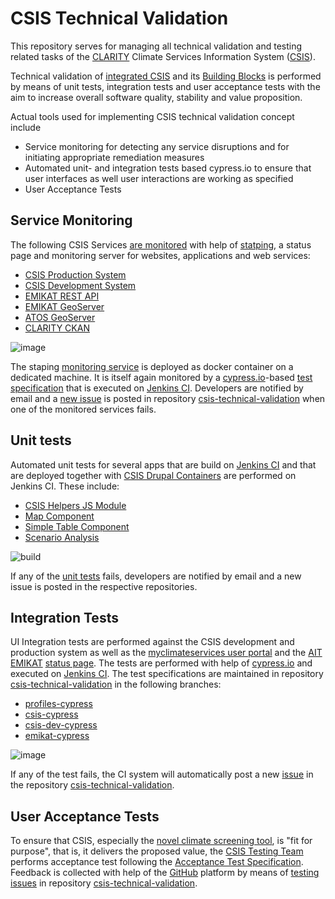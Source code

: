# CSIS Technical Validation 

This repository serves for managing all technical validation and testing related tasks of the [CLARITY](https://clarity-h2020.eu/) Climate Services Information System ([CSIS](https://github.com/clarity-h2020/csis/)).

Technical validation of [integrated CSIS](https://github.com/clarity-h2020/csis) and its [Building Blocks](https://clarity-h2020.github.io/csis-architecture/docs/building-blocks/) is performed by means of unit tests, integration tests and user acceptance tests with the aim to increase overall software quality, stability and value proposition. 

Actual tools used for implementing CSIS technical validation concept include

- Service monitoring for detecting any service disruptions and for initiating appropriate remediation measures
- Automated unit- and integration tests based cypress.io to ensure that user interfaces as well user interactions are working as specified
- User Acceptance Tests 

## Service Monitoring

The following CSIS Services [are monitored](https://health-check.clarity.cismet.de/) with help of [statping](https://github.com/statping/statping), a status page and monitoring server for websites, applications and web services:

- [CSIS Production System](https://csis.myclimateservice.eu/)
- [CSIS Development System](https://csis-dev.myclimateservice.eu/)
- [EMIKAT REST API](https://service.emikat.at/EmiKatTst/swagger/index.html)
- [EMIKAT GeoServer](https://service.emikat.at/geoserver/clarity)
- [ATOS GeoServer](https://geoserver.myclimateservice.eu/)
- [CLARITY CKAN](https://ckan.myclimateservice.eu/)

![image](https://user-images.githubusercontent.com/1788226/89428629-e6e50600-d73c-11ea-8e1a-01bb83b60947.png)

The staping [monitoring service](https://health-check.clarity.cismet.de/) is deployed as docker container on a dedicated machine. It is itself again monitored by a [cypress.io](https://www.cypress.io/)-based [test specification](https://github.com/clarity-h2020/csis-technical-validation/tree/health-check-cypress) that is executed on [Jenkins CI](https://ci.cismet.de/view/CLARITY/). Developers are notified by email and a [new issue](https://github.com/clarity-h2020/csis-technical-validation/issues?q=is%3Aissue+is%3Aopen+label%3ACI) is posted in repository [csis-technical-validation](https://github.com/clarity-h2020/csis-technical-validation/) when one of the monitored services fails.

## Unit tests

Automated unit tests for several apps that are build on [Jenkins CI](https://ci.cismet.de/view/CLARITY/) and that are deployed together with [CSIS Drupal Containers](https://github.com/clarity-h2020/docker-drupal) are performed on Jenkins CI. These include:

- [CSIS Helpers JS Module](https://github.com/clarity-h2020/csis-helpers-js/)
- [Map Component](https://github.com/clarity-h2020/map-component)
- [Simple Table Component](https://github.com/clarity-h2020/simple-table-component)
- [Scenario Analysis](https://github.com/clarity-h2020/scenario-analysis/issues)

![build](https://user-images.githubusercontent.com/1788226/89201824-5d093180-d5b2-11ea-8775-773a971e10d3.gif)

If any of the [unit tests](https://github.com/clarity-h2020/csis-helpers-js/#tests) fails, developers are notified by email and a new issue is posted in the respective repositories.

## Integration Tests

UI Integration tests are performed against the CSIS development and production system as well as the [myclimateservices user portal](https://profile.myclimateservices.eu/) and the [AIT EMIKAT](https://github.com/clarity-h2020/emikat/) [status page](https://csis.myclimateservice.eu/maintenance/check-emikat-results). The tests are performed with help of [cypress.io](https://www.cypress.io/) and executed on [Jenkins CI](https://ci.cismet.de/view/CLARITY/). The test specifications are maintained in repository [csis-technical-validation](https://github.com/clarity-h2020/csis-technical-validation/) in the following branches:

- [profiles-cypress](https://github.com/clarity-h2020/csis-technical-validation/tree/profiles-cypress)
- [csis-cypress](https://github.com/clarity-h2020/csis-technical-validation/tree/csis-cypress)
- [csis-dev-cypress](https://github.com/clarity-h2020/csis-technical-validation/tree/csis-dev-cypress)
- [emikat-cypress](https://github.com/clarity-h2020/csis-technical-validation/tree/emikat-cypress)

![image](https://user-images.githubusercontent.com/1788226/89428690-f82e1280-d73c-11ea-99c4-f0d8d63d2bb1.png)

If any of the test fails, the CI system will automatically post a new [issue](https://github.com/clarity-h2020/csis-technical-validation/issues?q=is%3Aissue+is%3Aopen+label%3ACI) in the repository [csis-technical-validation](https://github.com/clarity-h2020/csis-technical-validation/).

## User Acceptance Tests

To ensure that CSIS, especially the [novel climate screening tool](https://myclimateservices.eu/en/news/how-csis-these-videos-you-learn-how-you-participate-our-climate-tool), is "fit for purpose", that is, it delivers the proposed value, the [CSIS Testing Team](https://github.com/orgs/clarity-h2020/teams/csis-testing-team) performs acceptance test following the  [Acceptance Test Specification](https://github.com/clarity-h2020/csis-technical-validation/wiki/Acceptance-Test-Specification). Feedback is collected with help of the [GitHub](https://github.com/) platform by means of [testing issues](https://github.com/clarity-h2020/csis-technical-validation/issues?q=) in repository [csis-technical-validation](https://github.com/clarity-h2020/csis-technical-validation).
